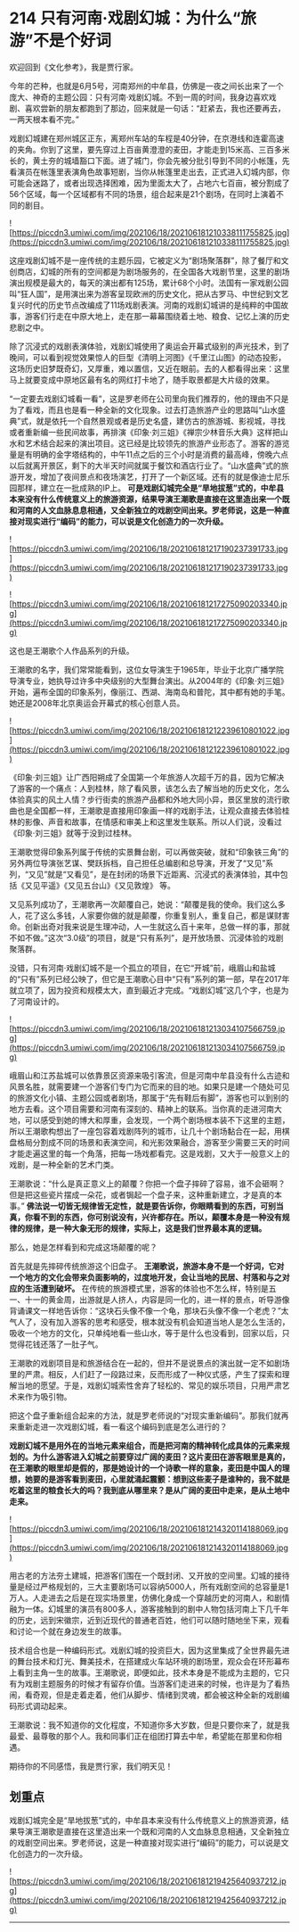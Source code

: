 # 214 只有河南·戏剧幻城：为什么“旅游”不是个好词

欢迎回到《文化参考》，我是贾行家。

今年的芒种，也就是6月5号，河南郑州的中牟县，仿佛是一夜之间长出来了一个庞大、神奇的主题公园：只有河南·戏剧幻城。不到一周的时间，我身边喜欢戏剧、喜欢尝新的朋友都跑到了那边，回来就是一句话：“赶紧去，我也还要再去，一两天根本看不完。”

戏剧幻城建在郑州城区正东，离郑州车站的车程是40分钟，在京港线和连霍高速的夹角。你到了这里，要先穿过上百亩黄澄澄的麦田，才能走到15米高、三百多米长的，黄土夯的城墙豁口下面。进了城门，你会先被分批引导到不同的小帐篷，先看演员在帐篷里表演角色故事短剧，当你从帐篷里走出去，正式进入幻城内部，你可能会迷路了，或者出现选择困难，因为里面太大了，占地六七百亩，被分割成了56个区域，每一个区域都有不同的场景，组合起来是21个剧场，在同时上演着不同的剧目。

![https://piccdn3.umiwi.com/img/202106/18/202106181210338111755825.jpg](https://piccdn3.umiwi.com/img/202106/18/202106181210338111755825.jpg)

这座戏剧幻城不是一座传统的主题乐园，它被定义为“剧场聚落群”，除了餐厅和文创商店，幻城的所有的空间都是为剧场服务的，在全国各大戏剧节里，这里的剧场演出规模是最大的，每天的演出都有125场，累计68个小时。法国有一家戏剧公园叫“狂人国”，是用演出来为游客呈现欧洲的历史文化，把从古罗马、中世纪到文艺复兴时代的历史节点改编成了11场戏剧表演。河南的戏剧幻城讲的是纯粹的中国故事，游客们行走在中原大地上，走在那一幕幕围绕着土地、粮食、记忆上演的历史悲剧之中。

除了沉浸式的戏剧表演体验，戏剧幻城使用了奥运会开幕式级别的声光技术，到了晚间，可以看到视觉效果惊人的巨型《清明上河图》《千里江山图》的动态投影，这场历史旧梦既奇幻，又厚重，难以置信，又近在眼前。去的人都看得出来：这里马上就要变成中原地区最有名的网红打卡地了，随手取景都是大片级的效果。

“一定要去戏剧幻城看一看”，这是罗老师在公司里向我们推荐的，他的理由不只是为了看戏，而且也是看一种全新的文化现象。过去打造旅游产业的思路叫“山水盛典”式，就是依托一个自然景观或者是历史名盛，建仿古的旅游城、影视城，寻找或者重新编一些民间故事，再排演《印象·刘三姐》《禅宗少林音乐大典》这样把山水和艺术结合起来的演出项目。这已经是比较领先的旅游产业形态了。游客的游览量是有明确的金字塔结构的，中午11点之后的三个小时是消费的最高峰，傍晚六点以后就离开景区，剩下的大半天时间就属于餐饮和酒店行业了。“山水盛典”式的旅游开发，增加了夜间景点和夜场演艺，打开了一个新区域。还有的就是像迪士尼乐园那样，建立在一批成熟的IP上。 **可是戏剧幻城完全是“旱地拔葱”式的，中牟县本来没有什么传统意义上的旅游资源，结果导演王潮歌是直接在这里造出来一个既和河南的人文血脉息息相通，又全新独立的戏剧空间出来。罗老师说，这是一种直接对现实进行“编码”的能力，可以说是文化创造力的一次升级。**

![https://piccdn3.umiwi.com/img/202106/18/202106181217190237391733.jpg](https://piccdn3.umiwi.com/img/202106/18/202106181217190237391733.jpg)

![https://piccdn3.umiwi.com/img/202106/18/202106181217275090203340.jpg](https://piccdn3.umiwi.com/img/202106/18/202106181217275090203340.jpg)

这也是王潮歌个人作品系列的升级。

王潮歌的名字，我们常常能看到，这位女导演生于1965年，毕业于北京广播学院导演专业，她执导过许多中央级别的大型舞台演出。从2004年的《印象·刘三姐》开始，遍布全国的印象系列，像丽江、西湖、海南岛和普陀，其中都有她的手笔。她还是2008年北京奥运会开幕式的核心创意人员。

![https://piccdn3.umiwi.com/img/202106/18/202106181212239610801022.jpg](https://piccdn3.umiwi.com/img/202106/18/202106181212239610801022.jpg)

《印象·刘三姐》让广西阳朔成了全国第一个年旅游人次超千万的县，因为它解决了游客的一个痛点：人到桂林，除了看风景，该怎么去了解当地的历史文化，怎么体验真实的风土人情？步行街卖的旅游产品都和外地大同小异，景区里放的流行歌曲也是全国都一样，王潮歌是直接用印象画一样的戏剧手法，让观众直接去体验桂林的影像、声音和故事，在情感和审美上和这里发生联系。所以人们说，没看过《印象·刘三姐》就等于没到过桂林。

王潮歌觉得印象系列属于传统的实景舞台剧，可以再做突破，就和“印象铁三角”的另外两位导演张艺谋、樊跃拆档，自己担任总编剧和总导演，开发了“又见”系列，“又见”就是“又看见”，是在封闭的场景下近距离、沉浸式的表演体验，其中包括《又见平遥》《又见五台山》《又见敦煌》 等。

又见系列成功了，王潮歌再一次颠覆自己，她说：“颠覆是我的使命。我们这么多人，花了这么多钱，人家要你做的就是颠覆，你重复别人，重复自己，都是谋财害命。创新出奇对我来说是生理冲动，人一生就这么百十来年，总做一样的事，那就不如不做。”这次“3.0级”的项目，就是“只有系列”，是开放场景、沉浸体验的戏剧聚落群。

没错，只有河南·戏剧幻城不是一个孤立的项目，在它“开城”前，峨眉山和盐城的“只有”系列已经公映了，但它是王潮歌心目中“只有”系列的第一部，早在2017年就立项了，因为投资和规模太大，直到最近才完成。“戏剧幻城”这几个字，也是为了河南设计的。

![https://piccdn3.umiwi.com/img/202106/18/202106181213034107566759.jpg](https://piccdn3.umiwi.com/img/202106/18/202106181213034107566759.jpg)

峨眉山和江苏盐城可以依靠景区资源来吸引客流，但是河南中牟县没有什么古迹和风景名胜，就需要建一个游客们专门为它而来的目的地。如果只是建一个随处可见的旅游文化小镇、主题公园或者剧场，那属于“先有鞋后有脚”，游客也可以到别的地方去看。这个项目需要和河南有深刻的、精神上的联系。当你真的走进河南大地，可以感受到她的博大和厚重，会发现，一个两个剧场根本装不下这里的主题，所以王潮歌构想出了一座包容着戏剧阵列的城市，让几十个剧场黏合在一起，用棋盘格局分割成不同的场景和表演空间，和光影效果融合，游客至少需要三天的时间才能走遍这里的每一个角落，把每一场戏都看完。这是戏剧，又大于一般意义上的戏剧，是一种全新的艺术门类。

王潮歌说：“什么是真正意义上的颠覆？你把一个盘子摔碎了容易，谁不会砸啊？但是把这些瓷片摆成一朵花，或者锔起一个盘子来，这种重新建立，才是真的本事。” **佛法说一切皆无规律皆无定性，就是要告诉你，你眼睛看到的东西，可别当真，你看不到的东西，你可别说没有，兴许都存在。所以，颠覆本身是一种没有规律的规律，是一种大象无形的规律，实际上，这是我们世界最本真的逻辑。**

那么，她是怎样看到和完成这场颠覆的呢？

首先就是先摔碎传统旅游这个旧盘子。 **王潮歌说，旅游本身不是一个好词，它对一个地方的文化会带来负面影响的，过度地开发，会让当地的民居、村落和与之对应的生活遭到破坏。** 在传统的旅游模式里，游客的体验也不怎么样，特别是五一、十一的黄金周，出游就是人挤人，内容是同一化的，进一样的景点，听导游像背诵课文一样地告诉你：“这块石头像不像一个龟，那块石头像不像一个老虎？”太气人了，没有加入游客的思考和感受，根本就没有机会知道当地人是怎么生活的，吸收一个地方的文化，只单纯地看一些山水，等于是什么也没看到，回家以后，只觉得花钱还落了一肚子气。

王潮歌的戏剧项目是和旅游结合在一起的，但并不是说景点的演出就一定不如剧场里的严肃。相反，人们赶了一段路过来，反而形成了一种仪式感，产生了探索和理解当地的愿望。于是，戏剧幻城索性舍弃了轻松的、常见的娱乐项目，只用严肃艺术来作为吸引物。

把这个盘子重新组合起来的方法，就是罗老师说的“对现实重新编码”。那我们就再来重新走进一次戏剧幻城，看一看这个编码到底是怎么进行的？

 **戏剧幻城不是用外在的当地元素来组合，而是把河南的精神转化成具体的元素来规划的。为什么游客进入幻城之前要穿过广阔的麦田？这片麦田在游客眼里是真的，在王潮歌的眼里却是假的，那是她设计的一个诗歌一样的意象，麦田是中国人的理想，她要的是游客看到麦田，心里就涌起震颤：想到这些麦子是谁种的，我不就是吃着这里的粮食长大的吗？我到底从哪里来？是从广阔的麦田中走来，是从土地中走来。**

![https://piccdn3.umiwi.com/img/202106/18/202106181214320114188069.jpg](https://piccdn3.umiwi.com/img/202106/18/202106181214320114188069.jpg)

用古老的方法夯土建城，把游客们围在一个既封闭、又开放的空间里。幻城的接待量是经过严格规划的，三大主要剧场可以容纳5000人，所有戏剧空间的总容量是1万人。人走进去之后是在现实场景里，仿佛化身成一个穿越历史的河南人，和剧情融为一体。幻城里的演员有800多人，游客接触到的剧中人物包括河南上下几千年的历史，远到宋徽宗，近到近现代的普通老百姓，他们可以随时随地坐下来，观看和讨论一个就在身边发生的故事。

技术组合也是一种编码形式。戏剧幻城的投资巨大，因为这里集成了全世界最先进的舞台技术和灯光、舞美技术，在搭建成火车站环境的剧场里，观众会在环形幕布上看到主角一生的故事。王潮歌说，即便如此，技术本身是不能成为主题的，它只有为戏剧主题服务的时候才有留存价值。当游客们走进来的时候，也许是为了看热闹，看奇观，但是走着走着，他们从脚步、情绪到灵魂，都会被这种全新的戏剧编码形式调动起来。

王潮歌说：我不知道你的文化程度，不知道你多大岁数，但是只要你来了，就是我最爱、最尊敬的那个人。我和同事们正在组团打算去中牟，希望能在那里和你相遇。

期待你的不同感悟，我是贾行家，我们明天见！

## 划重点

戏剧幻城完全是“旱地拔葱”式的，中牟县本来没有什么传统意义上的旅游资源，结果导演王潮歌是直接在这里造出来一个既和河南的人文血脉息息相通，又全新独立的戏剧空间出来。罗老师说，这是一种直接对现实进行“编码”的能力，可以说是文化创造力的一次升级。

![https://piccdn3.umiwi.com/img/202106/18/202106181219425640937212.jpg](https://piccdn3.umiwi.com/img/202106/18/202106181219425640937212.jpg)

---
